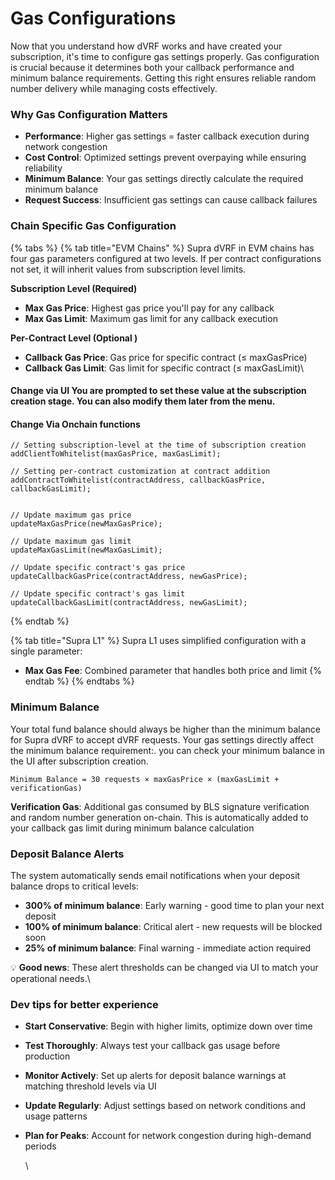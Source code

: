 # Gas Configurations

Now that you understand how dVRF works and have created your subscription, it's time to configure gas settings properly. Gas configuration is crucial because it determines both your callback performance and minimum balance requirements. Getting this right ensures reliable random number delivery while managing costs effectively.

### Why Gas Configuration Matters

* **Performance**: Higher gas settings = faster callback execution during network congestion
* **Cost Control**: Optimized settings prevent overpaying while ensuring reliability
* **Minimum Balance**: Your gas settings directly calculate the required minimum balance
* **Request Success**: Insufficient gas settings can cause callback failures

### Chain Specific Gas Configuration

{% tabs %}
{% tab title="EVM Chains" %}
Supra dVRF in EVM chains has four gas parameters configured at two levels.  If per contract configurations not set,  it will inherit values from subscription level limits.&#x20;

**Subscription Level (Required)**

* **Max Gas Price**: Highest gas price you'll pay for any callback
* **Max Gas Limit**: Maximum gas limit for any callback execution

**Per-Contract Level (Optional )**

* **Callback Gas Price**: Gas price for specific contract (≤ maxGasPrice)
* **Callback Gas Limit**: Gas limit for specific contract (≤ maxGasLimit)\


#### Change via UI You are prompted to set these value at the subscription creation stage.  You can also modify them later from the menu.&#x20;

#### Change Via Onchain functions

```solidity
// Setting subscription-level at the time of subscription creation
addClientToWhitelist(maxGasPrice, maxGasLimit);

// Setting per-contract customization at contract addition
addContractToWhitelist(contractAddress, callbackGasPrice, callbackGasLimit);


// Update maximum gas price
updateMaxGasPrice(newMaxGasPrice);

// Update maximum gas limit  
updateMaxGasLimit(newMaxGasLimit);

// Update specific contract's gas price
updateCallbackGasPrice(contractAddress, newGasPrice);

// Update specific contract's gas limit
updateCallbackGasLimit(contractAddress, newGasLimit);
```
{% endtab %}

{% tab title="Supra L1" %}
&#x20;Supra L1 uses simplified configuration with a single parameter:

* **Max Gas Fee**: Combined parameter that handles both price and limit
{% endtab %}
{% endtabs %}



### Minimum Balance

Your total fund balance should always be higher than the minimum balance for Supra dVRF to accept dVRF requests. Your gas settings directly affect the minimum balance requirement:. you can check your minimum balance in the UI after subscription creation.&#x20;

```
Minimum Balance = 30 requests × maxGasPrice × (maxGasLimit + verificationGas)
```

**Verification Gas**: Additional gas consumed by BLS signature verification and random number generation on-chain. This is automatically added to your callback gas limit during minimum balance calculation

### Deposit Balance Alerts

The system automatically sends email notifications when your  deposit balance drops to critical levels:

* **300% of minimum balance**: Early warning - good time to plan your next deposit
* **100% of minimum balance**: Critical alert - new requests will be blocked soon
* **25% of minimum balance**: Final warning - immediate action required

💡 **Good news**: These alert thresholds can be changed via UI to match your operational needs.\


### Dev tips for better experience

* **Start Conservative**: Begin with higher limits, optimize down over time
* **Test Thoroughly**: Always test your callback gas usage before production
* **Monitor Actively**: Set up alerts for deposit balance warnings at matching threshold levels via UI
* **Update Regularly**: Adjust settings based on network conditions and usage patterns
*   **Plan for Peaks**: Account for network congestion during high-demand periods

    \
